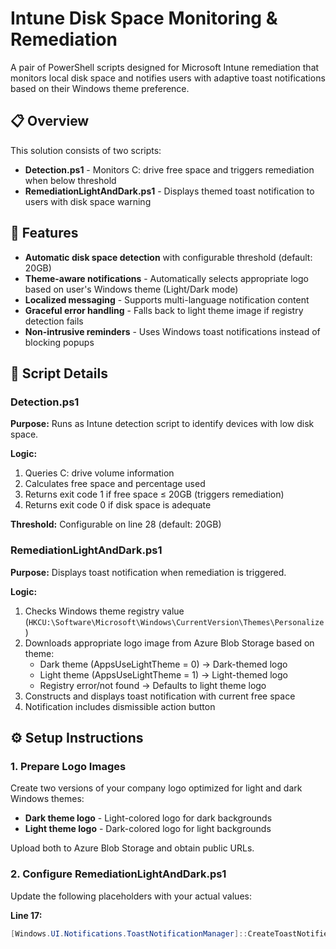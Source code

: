 # Intune Disk Space Monitoring & Remediation

A pair of PowerShell scripts designed for Microsoft Intune remediation that monitors local disk space and notifies users with adaptive toast notifications based on their Windows theme preference.

## 📋 Overview

This solution consists of two scripts:
- **Detection.ps1** - Monitors C: drive free space and triggers remediation when below threshold
- **RemediationLightAndDark.ps1** - Displays themed toast notification to users with disk space warning

## 🎯 Features

- **Automatic disk space detection** with configurable threshold (default: 20GB)
- **Theme-aware notifications** - Automatically selects appropriate logo based on user's Windows theme (Light/Dark mode)
- **Localized messaging** - Supports multi-language notification content
- **Graceful error handling** - Falls back to light theme image if registry detection fails
- **Non-intrusive reminders** - Uses Windows toast notifications instead of blocking popups

## 📁 Script Details

### Detection.ps1

**Purpose:** Runs as Intune detection script to identify devices with low disk space.

**Logic:**
1. Queries C: drive volume information
2. Calculates free space and percentage used
3. Returns exit code 1 if free space ≤ 20GB (triggers remediation)
4. Returns exit code 0 if disk space is adequate

**Threshold:** Configurable on line 28 (default: 20GB)

### RemediationLightAndDark.ps1

**Purpose:** Displays toast notification when remediation is triggered.

**Logic:**
1. Checks Windows theme registry value (`HKCU:\Software\Microsoft\Windows\CurrentVersion\Themes\Personalize`)
2. Downloads appropriate logo image from Azure Blob Storage based on theme:
   - Dark theme (AppsUseLightTheme = 0) → Dark-themed logo
   - Light theme (AppsUseLightTheme = 1) → Light-themed logo
   - Registry error/not found → Defaults to light theme logo
3. Constructs and displays toast notification with current free space
4. Notification includes dismissible action button

## ⚙️ Setup Instructions

### 1. Prepare Logo Images

Create two versions of your company logo optimized for light and dark Windows themes:
- **Dark theme logo** - Light-colored logo for dark backgrounds
- **Light theme logo** - Dark-colored logo for light backgrounds

Upload both to Azure Blob Storage and obtain public URLs.

### 2. Configure RemediationLightAndDark.ps1

Update the following placeholders with your actual values:

**Line 17:**
```powershell
[Windows.UI.Notifications.ToastNotificationManager]::CreateToastNotifier("Your Company Name").Show($ToastXML)